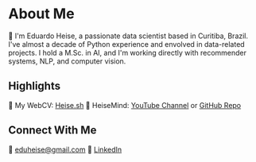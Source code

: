 # About Me

👋 I'm Eduardo Heise, a passionate data scientist based in Curitiba, Brazil. I've almost a decade of Python experience and envolved in data-related projects. I hold a M.Sc. in AI, and I'm working directly with recommender systems, NLP, and computer vision.

## Highlights

🚀 My WebCV: [Heise.sh](https://heise.sh)
📌 HeiseMind: [YouTube Channel](https://www.youtube.com/@HeiseMind) or [GitHub Repo](https://github.com/eduheise/heisemind)

## Connect With Me

📧 eduheise@gmail.com
💼 [LinkedIn](https://www.linkedin.com/in/eduheise/)
